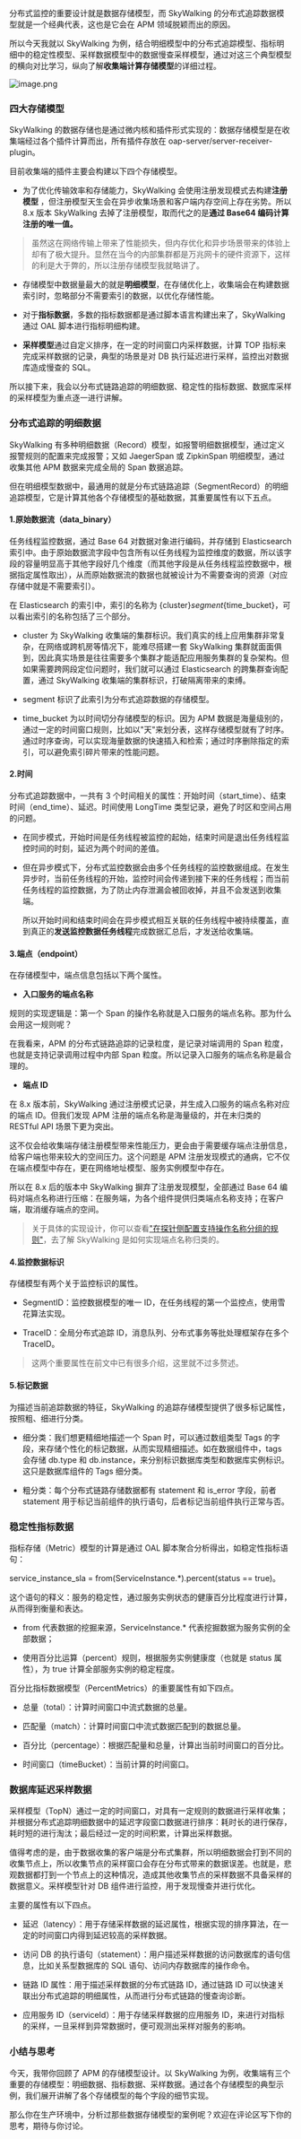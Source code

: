 分布式监控的重要设计就是数据存储模型，而 SkyWalking 的分布式追踪数据模型就是一个经典代表，这也是它会在 APM 领域脱颖而出的原因。

所以今天我就以 SkyWalking 为例，结合明细模型中的分布式追踪模型、指标明细中的稳定性模型、采样数据模型中的数据慢查采样模型，通过对这三个典型模型的横向对比学习，纵向了解**收集端计算存储模型**的详细过程。

<Image alt="image.png" src="https://s0.lgstatic.com/i/image6/M00/3F/EB/CioPOWCiL-yAZUXkAACQtA8ELOs406.png"/>

### 四大存储模型

SkyWalking 的数据存储也是通过微内核和插件形式实现的：数据存储模型是在收集端经过各个插件计算而出，所有插件存放在 oap-server/server-receiver-plugin。

目前收集端的插件主要会构建以下四个存储模型。

* 为了优化传输效率和存储能力，SkyWalking 会使用注册发现模式去构建**注册模型** ，但注册模型天生会在异步收集场景和客户端内存空间上存在劣势。所以 8.x 版本 SkyWalking 去掉了注册模型，取而代之的是**通过 Base64 编码计算注册的唯一值。**

> 虽然这在网络传输上带来了性能损失，但内存优化和异步场景带来的体验上却有了极大提升。显然在当今的内部集群都是万兆网卡的硬件资源下，这样的利是大于弊的，所以注册存储模型我就略讲了。

* 存储模型中数据量最大的就是**明细模型**，在存储优化上，收集端会在构建数据索引时，忽略部分不需要索引的数据，以优化存储性能。

* 对于**指标数据**，多数的指标数据都是通过脚本语言构建出来了，SkyWalking 通过 OAL 脚本进行指标明细构建。

* **采样模型**通过自定义排序，在一定的时间窗口内采样数据，计算 TOP 指标来完成采样数据的记录，典型的场景是对 DB 执行延迟进行采样，监控出对数据库造成慢查的 SQL。

所以接下来，我会以分布式链路追踪的明细数据、稳定性的指标数据、数据库采样的采样模型为重点逐一进行讲解。

### 分布式追踪的明细数据

SkyWalking 有多种明细数据（Record）模型，如报警明细数据模型，通过定义报警规则的配置来完成报警；又如 JaegerSpan 或 ZipkinSpan 明细模型，通过收集其他 APM 数据来完成全局的 Span 数据追踪。

但在明细模型数据中，最通用的就是分布式链路追踪（SegmentRecord）的明细追踪模型，它是计算其他各个存储模型的基础数据，其重要属性有以下五点。

#### 1.原始数据流（data_binary）

任务线程监控数据，通过 Base 64 对数据对象进行编码，并存储到 Elasticsearch 索引中。由于原始数据流字段中包含所有以任务线程为监控维度的数据，所以该字段的容量明显高于其他字段好几个维度（而其他字段是从任务线程监控数据中，根据指定属性取出），从而原始数据流的数据也就被设计为不需要查询的资源（对应存储中就是不需要索引）。

在 Elasticsearch 的索引中，索引的名称为 {cluster}*segment*{time_bucket}，可以看出索引的名称包括了三个部分。

* cluster 为 SkyWalking 收集端的集群标识。我们真实的线上应用集群非常复杂，在网络或跨机房等情况下，能难尽搭建一套 SkyWalking 集群就面面俱到，因此真实场景是往往需要多个集群才能适配应用服务集群的复杂架构。但如果需要跨网段定位问题时，我们就可以通过 Elasticsearch 的跨集群查询配置，通过 SkyWalking 收集端的集群标识，打破隔离带来的束缚。

* segment 标识了此索引为分布式追踪数据的存储模型。

* time_bucket 为以时间切分存储模型的标识。因为 APM 数据是海量级别的，通过一定的时间窗口规则，比如以"天"来划分表，这样存储模型就有了时序。通过时序查询，可以实现海量数据的快速插入和检索；通过时序删除指定的索引，可以避免索引碎片带来的性能问题。

#### 2.时间

分布式追踪数据中，一共有 3 个时间相关的属性：开始时间（start_time）、结束时间（end_time）、延迟。时间使用 LongTime 类型记录，避免了时区和空间占用的问题。

* 在同步模式，开始时间是任务线程被监控的起始，结束时间是退出任务线程监控时间的时刻，延迟为两个时间的差值。

* 但在异步模式下，分布式监控数据会由多个任务线程的监控数据组成。在发生异步时，当前任务线程的开始，监控时间会传递到接下来的任务线程；而当前任务线程的监控数据，为了防止内存泄漏会被回收掉，并且不会发送到收集端。  

  所以开始时间和结束时间会在异步模式相互关联的任务线程中被持续覆盖，直到真正的**发送监控数据任务线程**完成数据汇总后，才发送给收集端。

#### 3.端点（endpoint）

在存储模型中，端点信息包括以下两个属性。

* **入口服务的端点名称**

规则的实现逻辑是：第一个 Span 的操作名称就是入口服务的端点名称。那为什么会用这一规则呢？

在我看来，APM 的分布式链路追踪的记录粒度，是记录对端调用的 Span 粒度，也就是支持记录调用过程中内部 Span 粒度。所以记录入口服务的端点名称是最合理的。

* **端点 ID**

在 8.x 版本前，SkyWalking 通过注册模式记录，并生成入口服务的端点名称对应的端点 ID。但我们发现 APM 注册的端点名称是海量级的，并在未归类的 RESTful API 场景下更为突出。

这不仅会给收集端存储注册模型带来性能压力，更会由于需要缓存端点注册信息，给客户端也带来较大的空间压力。这个问题是 APM 注册发现模式的通病，它不仅在端点模型中存在，更在网络地址模型、服务实例模型中存在。

所以在 8.x 后的版本中 SkyWalking 摒弃了注册发现模型，全部通过 Base 64 编码对端点名称进行压缩：在服务端，为各个组件提供归类端点名称支持；在客户端，取消缓存端点的空间。
> 关于具体的实现设计，你可以查看["在探针侧配置支持操作名称分组的规则"](https://github.com/apache/skywalking/pull/3299?fileGuid=xxQTRXtVcqtHK6j8)，去了解 SkyWalking 是如何实现端点名称归类的。

#### 4.监控数据标识

存储模型有两个关于监控标识的属性。

* SegmentID：监控数据模型的唯一 ID，在任务线程的第一个监控点，使用雪花算法实现。

* TraceID：全局分布式追踪 ID，消息队列、分布式事务等批处理框架存在多个 TraceID。

> 这两个重要属性在前文中已有很多介绍，这里就不过多赘述。

#### 5.标记数据

为描述当前追踪数据的特征，SkyWalking 的追踪存储模型提供了很多标记属性，按照粗、细进行分类。

* 细分类：我们想更精细地描述一个 Span 时，可以通过数组类型 Tags 的字段，来存储个性化的标记数据，从而实现精细描述。如在数据组件中，tags 会存储 db.type 和 db.instance，来分别标识数据库类型和数据库实例标识。这只是数据库组件的 Tags 细分类。

* 粗分类：每个分布式链路存储数据都有 statement 和 is_error 字段，前者 statement 用于标记当前组件的执行语句，后者标记当前组件执行正常与否。

### 稳定性指标数据

指标存储（Metric）模型的计算是通过 OAL 脚本聚合分析得出，如稳定性指标语句：

service_instance_sla = from(ServiceInstance.\*).percent(status == true)。

这个语句的释义：服务的稳定性，通过服务实例状态的健康百分比程度进行计算，从而得到衡量和表达。

* from 代表数据的挖掘来源，ServiceInstance.\* 代表挖掘数据为服务实例的全部数据；

* 使用百分比运算（percent）规则，根据服务实例健康度（也就是 status 属性），为 true 计算全部服务实例的稳定程度。

百分比指标数据模型（PercentMetrics）的重要属性有如下四点。

* 总量（total）：计算时间窗口中流式数据的总量。

* 匹配量（match）：计算时间窗口中流式数据匹配到的数据总量。

* 百分比（percentage）：根据匹配量和总量，计算出当前时间窗口的百分比。

* 时间窗口（timeBucket）：当前计算的时间窗口。

### 数据库延迟采样数据

采样模型（TopN）通过一定的时间窗口，对具有一定规则的数据进行采样收集；并根据分布式追踪明细数据中的延迟字段窗口数据进行排序：耗时长的进行保存，耗时短的进行淘汰；最后经过一定的时间积累，计算出采样数据。

值得考虑的是，由于数据收集的客户端是分布式集群，所以明细数据会打到不同的收集节点上，所以收集节点的采样窗口会存在分布式带来的数据误差。也就是，悲观数据都打到一个节点上的这种情况，造成其他收集节点的采样数据不具备采样的数据意义。采样模型针对 DB 组件进行监控，用于发现慢查并进行优化。

主要的属性有以下四点。

* 延迟（latency）：用于存储采样数据的延迟属性，根据实现的排序算法，在一定的时间窗口内得到延迟较高的采样数据。

* 访问 DB 的执行语句（statement）：用户描述采样数据的访问数据库的语句信息，比如关系型数据库的 SQL 语句、访问内存数据库的操作命令。

* 链路 ID 属性：用于描述采样数据的分布式链路 ID，通过链路 ID 可以快速关联出分布式追踪的明细属性，从而进行分布式链路的慢查询诊断。

* 应用服务 ID（serviceId）：用于存储采样数据的应用服务 ID，来进行对指标的采样，一旦采样到异常数据时，便可观测出采样对服务的影响。

### 小结与思考

今天，我带你回顾了 APM 的存储模型设计。以 SkyWalking 为例，收集端有三个重要的存储模型：明细数据、指标数据、采样数据。通过各个存储模型的典型示例，我们展开讲解了各个存储模型的每个字段的细节实现。

那么你在生产环境中，分析过那些数据存储模型的案例呢？欢迎在评论区写下你的思考，期待与你讨论。
